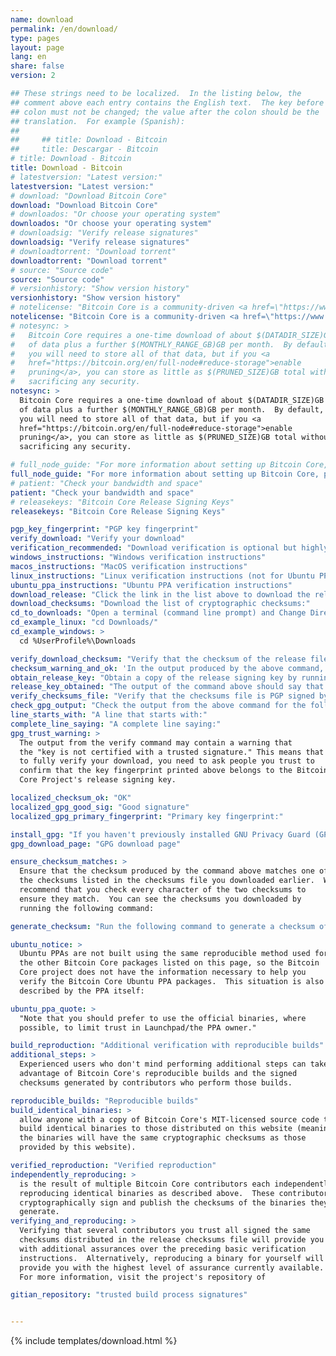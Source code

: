 ```yaml
---
name: download
permalink: /en/download/
type: pages
layout: page
lang: en
share: false
version: 2

## These strings need to be localized.  In the listing below, the
## comment above each entry contains the English text.  The key before the
## colon must not be changed; the value after the colon should be the
## translation.  For example (Spanish):
##
##     ## title: Download - Bitcoin
##     title: Descargar - Bitcoin
# title: Download - Bitcoin
title: Download - Bitcoin
# latestversion: "Latest version:"
latestversion: "Latest version:"
# download: "Download Bitcoin Core"
download: "Download Bitcoin Core"
# downloados: "Or choose your operating system"
downloados: "Or choose your operating system"
# downloadsig: "Verify release signatures"
downloadsig: "Verify release signatures"
# downloadtorrent: "Download torrent"
downloadtorrent: "Download torrent"
# source: "Source code"
source: "Source code"
# versionhistory: "Show version history"
versionhistory: "Show version history"
# notelicense: "Bitcoin Core is a community-driven <a href=\"https://www.fsf.org/about/what-is-free-software\">free software</a> project, released under the open source <a href=\"http://opensource.org/licenses/mit-license.php\">MIT license</a>."
notelicense: "Bitcoin Core is a community-driven <a href=\"https://www.fsf.org/about/what-is-free-software\">free software</a> project, released under the open source <a href=\"http://opensource.org/licenses/mit-license.php\">MIT license</a>."
# notesync: >
#   Bitcoin Core requires a one-time download of about $(DATADIR_SIZE)GB
#   of data plus a further $(MONTHLY_RANGE_GB)GB per month.  By default,
#   you will need to store all of that data, but if you <a
#   href="https://bitcoin.org/en/full-node#reduce-storage">enable
#   pruning</a>, you can store as little as $(PRUNED_SIZE)GB total without
#   sacrificing any security.
notesync: >
  Bitcoin Core requires a one-time download of about $(DATADIR_SIZE)GB
  of data plus a further $(MONTHLY_RANGE_GB)GB per month.  By default,
  you will need to store all of that data, but if you <a
  href="https://bitcoin.org/en/full-node#reduce-storage">enable
  pruning</a>, you can store as little as $(PRUNED_SIZE)GB total without
  sacrificing any security.

# full_node_guide: "For more information about setting up Bitcoin Core, please read the <a href=\"https://bitcoin.org/en/full-node\">full node guide</a>."
full_node_guide: "For more information about setting up Bitcoin Core, please read the <a href=\"https://bitcoin.org/en/full-node\">full node guide</a>."
# patient: "Check your bandwidth and space"
patient: "Check your bandwidth and space"
# releasekeys: "Bitcoin Core Release Signing Keys"
releasekeys: "Bitcoin Core Release Signing Keys"

pgp_key_fingerprint: "PGP key fingerprint"
verify_download: "Verify your download"
verification_recommended: "Download verification is optional but highly recommended.  Click one of the lines below to view verification instructions for that platform."
windows_instructions: "Windows verification instructions"
macos_instructions: "MacOS verification instructions"
linux_instructions: "Linux verification instructions (not for Ubuntu PPA)"
ubuntu_ppa_instructions: "Ubuntu PPA verification instructions"
download_release: "Click the link in the list above to download the release for your platform and wait for the file to finish downloading."
download_checksums: "Download the list of cryptographic checksums:"
cd_to_downloads: "Open a terminal (command line prompt) and Change Directory (cd) to the folder you use for downloads.  For example:"
cd_example_linux: "cd Downloads/"
cd_example_windows: >
  cd %UserProfile%\Downloads

verify_download_checksum: "Verify that the checksum of the release file is listed in the checksums file using the following command:"
checksum_warning_and_ok: 'In the output produced by the above command, you can safely ignore any warnings and failures, but you must ensure the output lists "$(SHASUMS_OK)" after the name of the release file you downloaded.  For example:'
obtain_release_key: "Obtain a copy of the release signing key by running the following command:"
release_key_obtained: "The output of the command above should say that one key was imported, updated, has new signatures, or remained unchanged."
verify_checksums_file: "Verify that the checksums file is PGP signed by the release signing key:"
check_gpg_output: "Check the output from the above command for the following text:"
line_starts_with: "A line that starts with:"
complete_line_saying: "A complete line saying:"
gpg_trust_warning: >
  The output from the verify command may contain a warning that
  the "key is not certified with a trusted signature." This means that
  to fully verify your download, you need to ask people you trust to
  confirm that the key fingerprint printed above belongs to the Bitcoin
  Core Project's release signing key.

localized_checksum_ok: "OK"
localized_gpg_good_sig: "Good signature"
localized_gpg_primary_fingerprint: "Primary key fingerprint:"

install_gpg: "If you haven't previously installed GNU Privacy Guard (GPG) on your system, install it now.  See the"
gpg_download_page: "GPG download page"

ensure_checksum_matches: >
  Ensure that the checksum produced by the command above matches one of
  the checksums listed in the checksums file you downloaded earlier.  We
  recommend that you check every character of the two checksums to
  ensure they match.  You can see the checksums you downloaded by
  running the following command:

generate_checksum: "Run the following command to generate a checksum of the release file you downloaded.  Replace '$(FILE)' with the name of the file you actually downloaded."

ubuntu_notice: >
  Ubuntu PPAs are not built using the same reproducible method used for
  the other Bitcoin Core packages listed on this page, so the Bitcoin
  Core project does not have the information necessary to help you
  verify the Bitcoin Core Ubuntu PPA packages.  This situation is also
  described by the PPA itself:

ubuntu_ppa_quote: >
  "Note that you should prefer to use the official binaries, where
  possible, to limit trust in Launchpad/the PPA owner."

build_reproduction: "Additional verification with reproducible builds"
additional_steps: >
  Experienced users who don't mind performing additional steps can take
  advantage of Bitcoin Core's reproducible builds and the signed
  checksums generated by contributors who perform those builds.

reproducible_builds: "Reproducible builds"
build_identical_binaries: >
  allow anyone with a copy of Bitcoin Core's MIT-licensed source code to
  build identical binaries to those distributed on this website (meaning
  the binaries will have the same cryptographic checksums as those
  provided by this website).

verified_reproduction: "Verified reproduction"
independently_reproducing: >
  is the result of multiple Bitcoin Core contributors each independently
  reproducing identical binaries as described above.  These contributors
  cryptographically sign and publish the checksums of the binaries they
  generate.
verifying_and_reproducing: >
  Verifying that several contributors you trust all signed the same
  checksums distributed in the release checksums file will provide you
  with additional assurances over the preceding basic verification
  instructions.  Alternatively, reproducing a binary for yourself will
  provide you with the highest level of assurance currently available.
  For more information, visit the project's repository of

gitian_repository: "trusted build process signatures"


---
```


{% include templates/download.html %}

